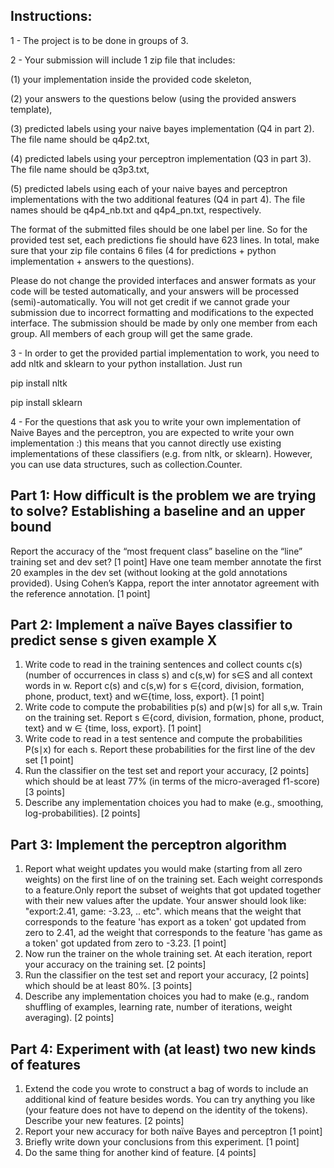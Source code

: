 ## Instructions:

1 - The project is to be done in groups of 3.

2 - Your submission will include 1 zip file that includes:

(1) your implementation inside the provided code skeleton,

(2) your answers to the questions below (using the provided answers template),

(3) predicted labels using your naive bayes implementation (Q4 in part 2). The file name should be q4p2.txt,

(4) predicted labels using your perceptron implementation (Q3 in part 3). The file name should be q3p3.txt,

(5) predicted labels using each of your naive bayes and perceptron implementations with the two additional features (Q4 in part 4). The file names should be q4p4_nb.txt and q4p4_pn.txt, respectively.

The format of the submitted files should be one label per line. So for the provided test set, each predictions fie should have 623 lines. In total, make sure that your zip file contains 6 files (4 for predictions + python implementation + answers to the questions).

Please do not change the provided interfaces and answer formats as your code will be tested automatically, and your answers will be processed (semi)-automatically. You will not get credit if we cannot grade your submission due to incorrect formatting and modifications to the expected interface. The submission should be made by only one member from each group. All members of each group will get the same grade.

3 - In order to get the provided partial implementation to work, you need to add nltk and sklearn to your python installation. Just run

pip install nltk

pip install sklearn

4 -  For the questions that ask you to write your own implementation of Naive Bayes and the perceptron, you are expected to write your own implementation :) this means that you cannot directly use existing implementations of these classifiers (e.g. from nltk, or sklearn). However, you can use data structures, such as collection.Counter.
 

## Part 1: How difficult is the problem we are trying to solve? Establishing a baseline and an upper bound 

Report  the accuracy of the “most frequent class” baseline on the “line” training set and dev set? [1 point]
Have one team member annotate the first 20 examples in the dev set (without looking at the gold annotations provided).  Using Cohen’s Kappa, report the inter annotator agreement with the reference annotation. [1 point]

## Part 2: Implement a naïve Bayes classifier to predict sense s given example X

1. Write code to read in the training sentences and collect counts c(s) (number of occurrences  in class s) and c(s,w) for s∈S and all context words in w. Report c(s) and c(s,w) for s ∈{cord, division, formation, phone, product, text} and w∈{time, loss, export}. [1 point]  
2. Write code to compute the probabilities p(s) and p(w∣s) for all s,w. Train on the training set. Report s ∈{cord, division, formation, phone, product, text} and w ∈ {time, loss, export}. [1 point]  
3. Write code to read in a test sentence and compute the probabilities P(s∣x) for each s. Report these probabilities for the first line of the dev set [1 point]  
4. Run the classifier on the test set and report your accuracy, [2 points] which should be at least 77% (in terms of the micro-averaged f1-score) [3 points]   
5. Describe any implementation choices you had to make (e.g., smoothing, log-probabilities). [2 points] 

## Part 3: Implement the perceptron algorithm

1. Report what weight updates you would make (starting from all zero weights) on the first line of on the training set. Each weight corresponds to a feature.Only report the subset of weights that got updated together with their new values after the update. Your answer should look like: "export:2.41, game: -3.23, .. etc". which means that the weight that corresponds to the feature 'has export as a token' got updated from zero to 2.41, ad the weight that corresponds to the feature 'has game as a token' got updated from zero to -3.23. [1 point]   
2. Now run the trainer on the whole training set. At each iteration, report your accuracy on the training set. [2 points]  
3. Run the classifier on the test set and report your accuracy, [2 points] which should be at least 80%. [3 points]  
4. Describe any implementation choices you had to make (e.g., random shuffling of examples, learning rate, number of iterations, weight averaging). [2 points] 

## Part 4: Experiment with (at least) two new kinds of features

1. Extend the code you wrote to construct a bag of words to include an additional kind of feature besides words. You can try anything you like (your feature does not have to depend on the identity of the tokens). Describe your new features. [2 points]  
2. Report your new accuracy for both naïve Bayes and perceptron [1 point]  
3. Briefly write down your conclusions from this experiment. [1 point]  
4. Do the same thing for another kind of feature. [4 points]